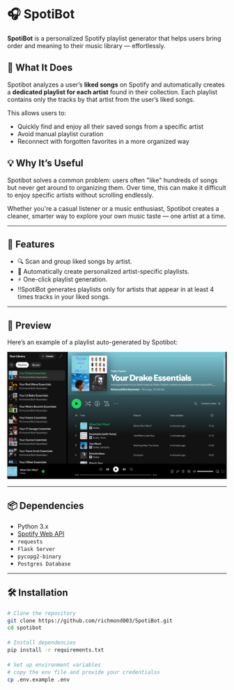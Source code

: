 # 🎧 SpotiBot

**SpotiBot** is a personalized Spotify playlist generator that helps users bring order and meaning to their music library — effortlessly.

## 🧠 What It Does

Spotibot analyzes a user’s **liked songs** on Spotify and automatically creates a **dedicated playlist for each artist** found in their collection. Each playlist contains only the tracks by that artist from the user’s liked songs.

This allows users to:
- Quickly find and enjoy all their saved songs from a specific artist
- Avoid manual playlist curation
- Reconnect with forgotten favorites in a more organized way

## 💡 Why It’s Useful

Spotibot solves a common problem: users often "like" hundreds of songs but never get around to organizing them. Over time, this can make it difficult to enjoy specific artists without scrolling endlessly.

Whether you're a casual listener or a music enthusiast, Spotibot creates a cleaner, smarter way to explore your own music taste — one artist at a time.

---

## 🚀 Features

- 🔍 Scan and group liked songs by artist.  
- 🎵 Automatically create personalized artist-specific playlists.  
- ⚡ One-click playlist generation.  
- ‼️SpotiBot generates playlists only for artists that appear in at least 4 times tracks in your liked songs.

---

## 📸 Preview

Here’s an example of a playlist auto-generated by Spotibot:

<p align="center">
    <img src="./static/images/SpotiBot.png" width="700" alt="SpotiBot Playlist Screenshot">
</p>

---

## 📦 Dependencies

- Python 3.x  
- [Spotify Web API](https://developer.spotify.com/documentation/web-api/)  
- `requests`  
- `Flask Server`  
- `pycopg2-binary`
- `Postgres Database`

---

## 🛠️ Installation

```bash
# Clone the repository
git clone https://github.com/richmond003/SpotiBot.git
cd spotibot

# Install dependencies
pip install -r requirements.txt

# Set up environment variables
# copy the env file and provide your credentialss
cp .env.example .env

